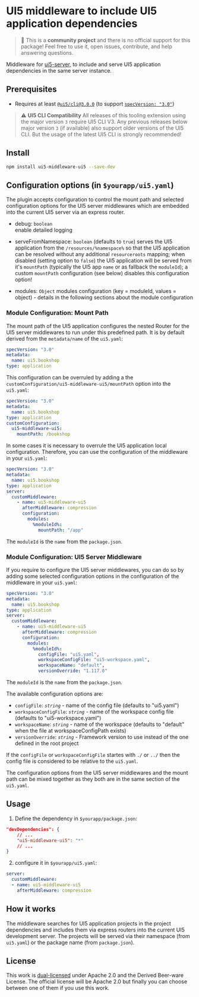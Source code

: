 # UI5 middleware to include UI5 application dependencies

> :wave: This is a **community project** and there is no official support for this package! Feel free to use it, open issues, contribute, and help answering questions.

Middleware for [ui5-server](https://github.com/SAP/ui5-server), to include and serve UI5 application dependencies in the same server instance.

## Prerequisites

- Requires at least [`@ui5/cli@3.0.0`](https://ui5.github.io/cli/v3/pages/CLI/) (to support [`specVersion: "3.0"`](https://ui5.github.io/cli/pages/Configuration/#specification-version-30))

> :warning: **UI5 CLI Compatibility**
> All releases of this tooling extension using the major version `3` require UI5 CLI V3. Any previous releases below major version `3` (if available) also support older versions of the UI5 CLI. But the usage of the latest UI5 CLI is strongly recommended!

## Install

```bash
npm install ui5-middleware-ui5 --save-dev
```

## Configuration options (in `$yourapp/ui5.yaml`)

The plugin accepts configuration to control the mount path and selected configuration options for the UI5 server middlewares which are embedded into the current UI5 server via an express router.

- debug: `boolean`  
  enable detailed logging

- serveFromNamespace: `boolean` (defaults to `true`)
  serves the UI5 application from the `/resources/%namespace%` so that the UI5 application can be resolved without any additional `resourceroots` mapping; when disabled (setting option to `false`) the UI5 application will be served from it's `mountPath` (typically the UI5 app `name` or as fallback the `moduleId`); a custom `mountPath` configuration (see below) disables this configuration option!

- modules: `Object`
  modules configuration (key = moduleId, values = object) - details in the following sections about the module configuration

### Module Configuration: Mount Path

The mount path of the UI5 application configures the nested Router for the UI5 server middlewares to run under this predefined path. It is by default derived from the `metadata/name` of the `ui5.yaml`:

```yaml
specVersion: "3.0"
metadata:
  name: ui5.bookshop
type: application
```

This configuration can be overruled by adding a the `customConfiguration/ui5-middleware-ui5/mountPath` option into the `ui5.yaml`:

```yaml
specVersion: "3.0"
metadata:
  name: ui5.bookshop
type: application
customConfiguration:
  ui5-middleware-ui5:
    mountPath: /bookshop
```

In some cases it is necessary to overrule the UI5 application local configuration. Therefore, you can use the configuration of the middleware in your `ui5.yaml`:

```yaml
specVersion: "3.0"
metadata:
  name: ui5.bookshop
type: application
server:
  customMiddleware:
    - name: ui5-middleware-ui5
      afterMiddleware: compression
      configuration:
        modules:
          %moduleId%:
            mountPath: "/app"
```

The `moduleId` is the `name` from the `package.json`.

### Module Configuration: UI5 Server Middleware

If you require to configure the UI5 server middlewares, you can do so by adding some selected configuration options in the configuration of the middleware in your `ui5.yaml`:

```yaml
specVersion: "3.0"
metadata:
  name: ui5.bookshop
type: application
server:
  customMiddleware:
    - name: ui5-middleware-ui5
      afterMiddleware: compression
      configuration:
        modules:
          %moduleId%:
            configFile: "ui5.yaml",
            workspaceConfigFile: "ui5-workspace.yaml",
            workspaceName: "default",
            versionOverride: "1.117.0"
```

The `moduleId` is the `name` from the `package.json`.

The available configuration options are:

- `configFile`: *`string`* - name of the config file (defaults to "ui5.yaml")
- `workspaceConfigFile`: *`string`* - name of the workspace config file (defaults to "ui5-workspace.yaml")
- `workspaceName`: *`string`* - name of the workspace (defaults to "default" when the file at workspaceConfigPath exists)
- `versionOverride`: *`string`* - Framework version to use instead of the one defined in the root project

If the `configFile` or `workspaceConfigFile` startes with `./` or `../` then the config file is considered to be relative to the `ui5.yaml`.

The configuration options from the UI5 server middlewares and the mount path can be mixed together as they both are in the same section of the `ui5.yaml`.

## Usage

1. Define the dependency in `$yourapp/package.json`:

```json
"devDependencies": {
    // ...
    "ui5-middleware-ui5": "*"
    // ...
}
```

2. configure it in `$yourapp/ui5.yaml`:

```yaml
server:
  customMiddleware:
  - name: ui5-middleware-ui5
    afterMiddleware: compression
```

## How it works

The middleware searches for UI5 application projects in the project dependencies and includes them via express routers into the current UI5 development server. The projects will be served via their namespace (from `ui5.yaml`) or the package name (from `package.json`).

## License

This work is [dual-licensed](../../LICENSE) under Apache 2.0 and the Derived Beer-ware License. The official license will be Apache 2.0 but finally you can choose between one of them if you use this work.
